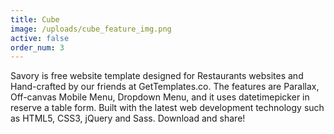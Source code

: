 ```yaml
---
title: Cube
image: /uploads/cube_feature_img.png
active: false
order_num: 3
---
```


Savory is free website template designed for Restaurants websites and Hand-crafted by our friends at GetTemplates.co. The features are Parallax, Off-canvas Mobile Menu, Dropdown Menu, and it uses datetimepicker in reserve a table form. Built with the latest web development technology such as HTML5, CSS3, jQuery and Sass. Download and share!